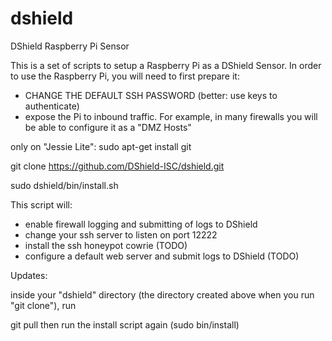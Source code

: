 # dshield

DShield Raspberry Pi Sensor

  This is a set of scripts to setup a Raspberry Pi as a DShield Sensor.
In order to use the Raspberry Pi, you will need to first prepare it:

- CHANGE THE DEFAULT SSH PASSWORD (better: use keys to authenticate)
- expose the Pi to inbound traffic. For example, in many firewalls
  you will be able to configure it as a "DMZ Hosts"

only on "Jessie Lite": sudo apt-get install git

git clone https://github.com/DShield-ISC/dshield.git

sudo dshield/bin/install.sh

  This script will:

- enable firewall logging and submitting of logs to DShield
- change your ssh server to listen on port 12222
- install the ssh honeypot cowrie (TODO)
- configure a default web server and submit logs to DShield (TODO)

Updates:

inside your "dshield" directory (the directory created above when you run "git clone"), run

git pull
then run the install script again (sudo bin/install)
